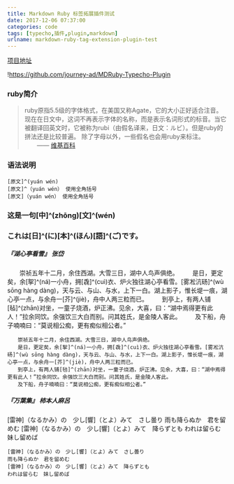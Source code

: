 ```yaml
---
title: Markdown Ruby 标签拓展插件测试
date: 2017-12-06 07:37:00
categories: code
tags: [typecho,插件,plugin,markdown]
urlname: markdown-ruby-tag-extension-plugin-test
---
```

[项目地址](https://github.com/journey-ad/MDRuby-Typecho-Plugin)

!https://github.com/journey-ad/MDRuby-Typecho-Plugin

### ruby简介
>ruby原指5.5级的字体格式，在美国又称Agate，它的大小正好适合注音。现在在日文中，这词不再表示字体的名称，而是表示名词形式的标音。当它被翻译回英文时，它被称为rubi（由假名译来，日文：ルビ）。但是ruby的拼法还是比较普遍。
除了字母以外，一些假名也会用ruby来标注。
　　—— [维基百科](https://zh.wikipedia.org/wiki/%E6%97%81%E8%A8%BB%E6%A8%99%E8%A8%98)



### 语法说明
```
[原文]^(yuán wén)
[原文]^（yuán wén） 使用全角括号
[原文]（yuán wén） 使用全角括号
```

### 这是一句[中]^(zhōng)[文]^(wén)
### これは[日]^(に)[本]^(ほん)[語]^(ご)です。

##### 『湖心亭看雪』  张岱
　　崇祯五年十二月，余住西湖。大雪三日，湖中人鸟声俱绝。
　　是日，更定矣，余[挐]^(ná)一小舟，拥[毳]^(cuì)衣、炉火独往湖心亭看雪。[雾凇沆砀]^(wù sōng hàng dàng)，天与云、与山、与水，上下一白。湖上影子，惟长堤一痕，湖心亭一点，与余舟一[芥]^(jiè)，舟中人两三粒而已。
　　到亭上，有两人铺[毡]^(zhān)对坐，一童子烧酒，炉正沸。见余，大喜，曰：“湖中焉得更有此人！”拉余同饮。余强饮三大白而别。问其姓氏，是金陵人客此。
　　及下船，舟子喃喃曰：“莫说相公痴，更有痴似相公者。”
```
　　崇祯五年十二月，余住西湖。大雪三日，湖中人鸟声俱绝。
　　是日，更定矣，余[挐]^(ná)一小舟，拥[毳]^(cuì)衣、炉火独往湖心亭看雪。[雾凇沆砀]^(wù sōng hàng dàng)，天与云、与山、与水，上下一白。湖上影子，惟长堤一痕，湖心亭一点，与余舟一[芥]^(jiè)，舟中人两三粒而已。
　　到亭上，有两人铺[毡]^(zhān)对坐，一童子烧酒，炉正沸。见余，大喜，曰：“湖中焉得更有此人！”拉余同饮。余强饮三大白而别。问其姓氏，是金陵人客此。
　　及下船，舟子喃喃曰：“莫说相公痴，更有痴似相公者。”
```

##### 『万葉集』  柿本人麻呂
[雷神]（なるかみ）の　少し[響]（とよ）みて　さし曇り
雨も降らぬか　君を留めむ
[雷神]（なるかみ）の　少し[響]（とよ）みて　降らずとも
われは留らむ　妹し留めば
```
[雷神]（なるかみ）の　少し[響]（とよ）みて　さし曇り
雨も降らぬか　君を留めむ
[雷神]（なるかみ）の　少し[響]（とよ）みて　降らずとも
われは留らむ　妹し留めば
```